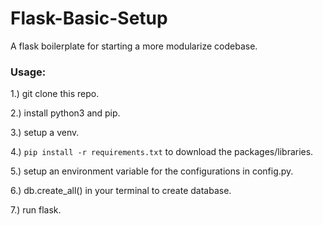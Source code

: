 # Flask-Basic-Setup
A flask boilerplate for starting a more modularize codebase.

### Usage:

1.) git clone this repo.

2.) install python3 and pip.

3.) setup a venv.

4.) `pip install -r requirements.txt` to download the packages/libraries.

5.) setup an environment variable for the configurations in config.py.

6.) db.create_all() in your terminal to create database.

7.) run flask.
